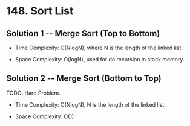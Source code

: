 # 148. Sort List

## Solution 1 -- Merge Sort (Top to Bottom)

* Time Complexity: O(NlogN), where N is the length of the linked list.

* Space Complexity: O(logN), used for do recursion in stack memory.

## Solution 2 -- Merge Sort (Bottom to Top)

TODO: Hard Problem.

* Time Complexity: O(NlogN), N is the length of the linked list.

* Space Complexity: O(1)
